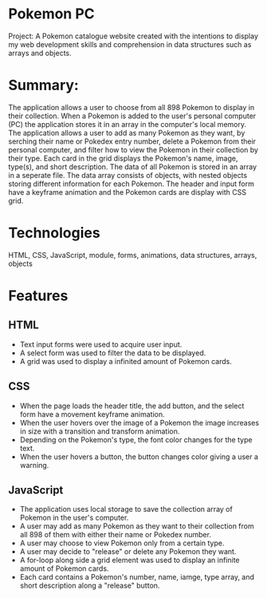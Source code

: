 # Pokemon PC

Project: A Pokemon catalogue website created with the intentions to display my web development skills and comprehension in data structures such as arrays and objects.

# Summary:

The application allows a user to choose from all 898 Pokemon to display in their collection. When a Pokemon is added to the user's personal computer (PC) the application stores it in an array in the computer's local memory. The application allows a user to add as many Pokemon as they want, by serching their name or Pokedex entry number, delete a Pokemon from their personal computer, and filter how to view the Pokemon in their collection by their type. Each card in the grid displays the Pokemon's name, image, type(s), and short description. The data of all Pokemon is stored in an array in a seperate file. The data array consists of objects, with nested objects storing different information for each Pokemon. The header and input form have a keyframe animation and the Pokemon cards are display with CSS grid. 

# Technologies

HTML, CSS, JavaScript, module, forms, animations, data structures, arrays, objects


# Features

## HTML
- Text input forms were used to acquire user input. 
- A select form was used to filter the data to be displayed. 
- A grid was used to display a infinited amount of Pokemon cards. 

## CSS 
- When the page loads the header title, the add button, and the select form have a movement keyframe animation.
- When the user hovers over the image of a Pokemon the image increases in size with a transition and transform animation. 
- Depending on the Pokemon's type, the font color changes for the type text. 
- When the user hovers a button, the button changes color giving a user a warning. 

## JavaScript
- The application uses local storage to save the collection array of Pokemon in the user's computer. 
- A user may add as many Pokemon as they want to their collection from all 898 of them with either their name or Pokedex number.
- A user may choose to view Pokemon only from a certain type. 
- A user may decide to "release" or delete any Pokemon they want.
- A for-loop along side a grid element was used to display an infinite amount of Pokemon cards.
- Each card contains a Pokemon's number, name, iamge, type array, and short description along a "release" button. 


